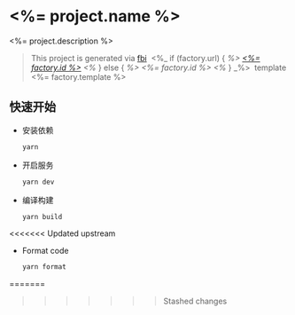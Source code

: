 # <%= project.name %>

<%= project.description %>

> This project is generated via&nbsp;[fbi](https://github.com/fbi-js/fbi)&nbsp; <%_ if (factory.url) { _%> [<%= factory.id %>](<%= factory.url %>) <%_ } else { _%> <%= factory.id %> <%_ } _%>&nbsp; template <%= factory.template %>

## 快速开始

- 安装依赖

  ```bash
  yarn
  ```

- 开启服务

  ```bash
  yarn dev
  ```

- 编译构建

  ```bash
  yarn build
  ```

<<<<<<< Updated upstream
- Format code

  ```bash
  yarn format
  ```
=======
>>>>>>> Stashed changes
